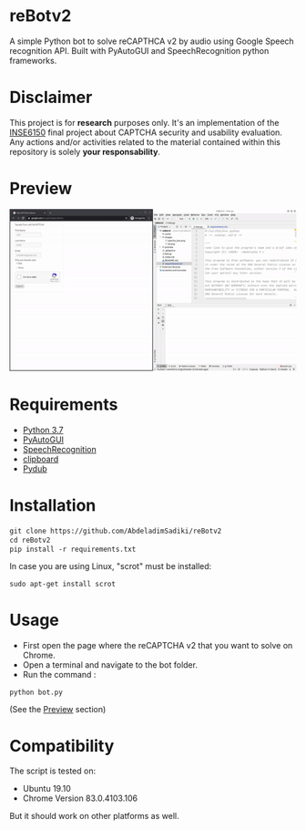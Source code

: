 reBotv2
=====
A simple Python bot to solve reCAPTHCA v2 by audio using Google Speech recognition API.
Built with PyAutoGUI and SpeechRecognition python frameworks.

Disclaimer
=====
This project is for **research** purposes only. It's an implementation of the [INSE6150](<https://users.encs.concordia.ca/~clark/courses/1801-6150/index.html>) final project about CAPTCHA security and usability evaluation.
Any actions and/or activities related to the material contained within this repository is solely **your responsability**.

Preview
====
![alt Preview](./preview/preview.gif "Preview")

Requirements
====
* [Python 3.7](https://www.python.org/downloads/release/python-370/)
* [PyAutoGUI](https://github.com/asweigart/pyautogui)
* [SpeechRecognition](https://github.com/Uberi/speech_recognition)
* [clipboard](https://github.com/terryyin/clipboard)
* [Pydub](http://pydub.com/)

Installation
===
```shell script
git clone https://github.com/AbdeladimSadiki/reBotv2
cd reBotv2
pip install -r requirements.txt 
```
In case you are using Linux, "scrot" must be installed: 
```shell script
sudo apt-get install scrot
```

Usage
===
* First open the page where the reCAPTCHA v2 that you want to solve on Chrome.
* Open a terminal and navigate to the bot folder. 
* Run the command :
```shell script
python bot.py
```
(See the [Preview](#Preview) section)

Compatibility
===
The script is tested on: 
* Ubuntu 19.10
* Chrome Version 83.0.4103.106

But it should work on other platforms as well.